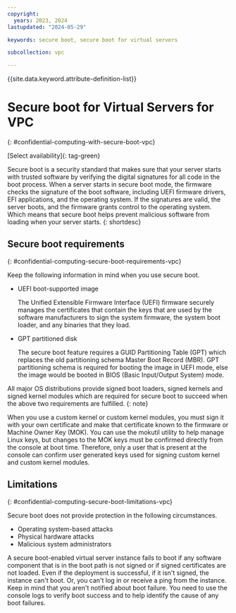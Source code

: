 ```yaml
---
copyright:
  years: 2023, 2024
lastupdated: "2024-05-29"

keywords: secure boot, secure boot for virtual servers

subcollection: vpc

---
```


{{site.data.keyword.attribute-definition-list}}

# Secure boot for Virtual Servers for VPC
{: #confidential-computing-with-secure-boot-vpc}

[Select availability]{: tag-green}

Secure boot is a security standard that makes sure that your server starts with trusted software by verifying the digital signatures for all code in the boot process. When a server starts in secure boot mode, the firmware checks the signature of the boot software, including UEFI firmware drivers, EFI applications, and the operating system. If the signatures are valid, the server boots, and the firmware grants control to the operating system. Which means that secure boot helps prevent malicious software from loading when your server starts.
{: shortdesc}

## Secure boot requirements
{: #confidential-computing-secure-boot-requirements-vpc}

Keep the following information in mind when you use secure boot.

* UEFI boot-supported image

   The Unified Extensible Firmware Interface (UEFI) firmware securely manages the certificates that contain the keys that are used by the software manufacturers to sign the system firmware, the system boot loader, and any binaries that they load.

* GPT partitioned disk

   The secure boot feature requires a GUID Partitioning Table (GPT) which replaces the old partitioning schema Master Boot Record (MBR). GPT partitioning schema is required for booting the image in UEFI mode, else the image would be booted in BIOS (Basic Input/Output System) mode.

All major OS distributions provide signed boot loaders, signed kernels and signed kernel modules which are required for secure boot to succeed when the above two requirements are fulfilled.
{: note}

When you use a custom kernel or custom kernel modules, you must sign it with your own certificate and make that certificate known to the firmware or Machine Owner Key (MOK). You can use the mokutil utility to help manage Linux keys, but changes to the MOK keys must be confirmed directly from the console at boot time. Therefore, only a user that is present at the console can confirm user generated keys used for signing custom kernel and custom kernel modules.

## Limitations
{: #confidential-computing-secure-boot-limitations-vpc}

Secure boot does not provide protection in the following circumstances.

* Operating system-based attacks
* Physical hardware attacks
* Malicious system administrators

A secure boot-enabled virtual server instance fails to boot if any software component that is in the boot path is not signed or if signed certificates are not loaded. Even if the deployment is successful, if it isn't signed, the instance can't boot. Or, you can't log in or receive a ping from the instance. Keep in mind that you aren't notified about boot failure. You need to use the console logs to verify boot success and to help identify the cause of any boot failures. 
